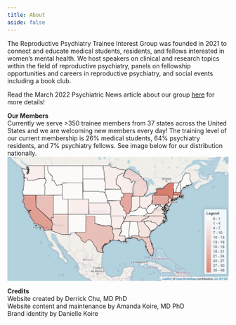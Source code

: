```yaml
---
title: About
aside: false
---
```


The Reproductive Psychiatry Trainee Interest Group was founded in 2021 to connect and educate medical students, residents, and fellows interested in women’s mental health. We host speakers on clinical and research topics within the field of reproductive psychiatry, panels on fellowship opportunities and careers in reproductive psychiatry, and social events including a book club.

Read the March 2022 Psychiatric News article about our group [here](https://psychnews.psychiatryonline.org/doi/10.1176/appi.pn.2022.03.3.46) for more details!

**Our Members**\
Currently we serve >350 trainee members from 37 states across the United States and we are welcoming new members every day! The training level of our current membership is 26% medical students, 64% psychiatry residents, and 7% psychiatry fellows. See image below for our distribution nationally.
<img src="/images/RPT_heatmap_11021.png" style="display: block; margin: auto;" />

**Credits**\
Website created by Derrick Chu, MD PhD\
Website content and maintenance by Amanda Koire, MD PhD\
Brand identity by Danielle Koire

